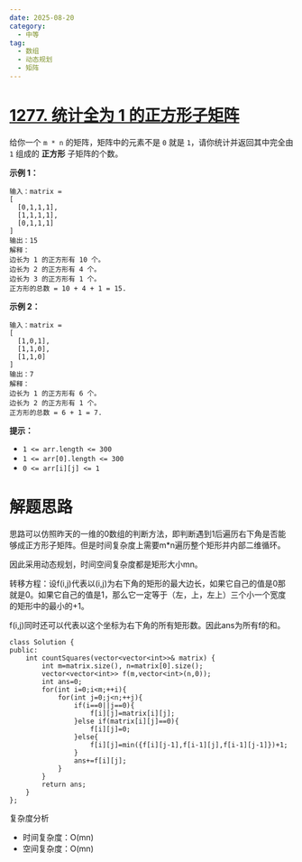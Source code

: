 ```yaml
---
date: 2025-08-20
category:
  - 中等
tag:
  - 数组
  - 动态规划
  - 矩阵
---
```


# [1277. 统计全为 1 的正方形子矩阵](https://leetcode.cn/problems/count-square-submatrices-with-all-ones/)

给你一个 `m * n` 的矩阵，矩阵中的元素不是 `0` 就是 `1`，请你统计并返回其中完全由 `1` 组成的 **正方形** 子矩阵的个数。

 

**示例 1：**

```
输入：matrix =
[
  [0,1,1,1],
  [1,1,1,1],
  [0,1,1,1]
]
输出：15
解释： 
边长为 1 的正方形有 10 个。
边长为 2 的正方形有 4 个。
边长为 3 的正方形有 1 个。
正方形的总数 = 10 + 4 + 1 = 15.
```

**示例 2：**

```
输入：matrix = 
[
  [1,0,1],
  [1,1,0],
  [1,1,0]
]
输出：7
解释：
边长为 1 的正方形有 6 个。 
边长为 2 的正方形有 1 个。
正方形的总数 = 6 + 1 = 7.
```

 

**提示：**

- `1 <= arr.length <= 300`
- `1 <= arr[0].length <= 300`
- `0 <= arr[i][j] <= 1`

# 解题思路

思路可以仿照昨天的一维的0数组的判断方法，即判断遇到1后遍历右下角是否能够成正方形子矩阵。但是时间复杂度上需要m*n遍历整个矩形并内部二维循环。

因此采用动态规划，时间空间复杂度都是矩形大小mn。

转移方程：设f(i,j)代表以(i,j)为右下角的矩形的最大边长，如果它自己的值是0那就是0。如果它自己的值是1，那么它一定等于（左，上，左上）三个小一个宽度的矩形中的最小的+1。

f(i,j)同时还可以代表以这个坐标为右下角的所有矩形数。因此ans为所有f的和。

```
class Solution {
public:
    int countSquares(vector<vector<int>>& matrix) {
        int m=matrix.size(), n=matrix[0].size();
        vector<vector<int>> f(m,vector<int>(n,0));
        int ans=0;
        for(int i=0;i<m;++i){
            for(int j=0;j<n;++j){
                if(i==0||j==0){
                    f[i][j]=matrix[i][j];
                }else if(matrix[i][j]==0){
                    f[i][j]=0;
                }else{
                    f[i][j]=min({f[i][j-1],f[i-1][j],f[i-1][j-1]})+1;
                }
                ans+=f[i][j];
            }
        }
        return ans;
    }
};
```

复杂度分析

- 时间复杂度：O(mn)
- 空间复杂度：O(mn)

  
